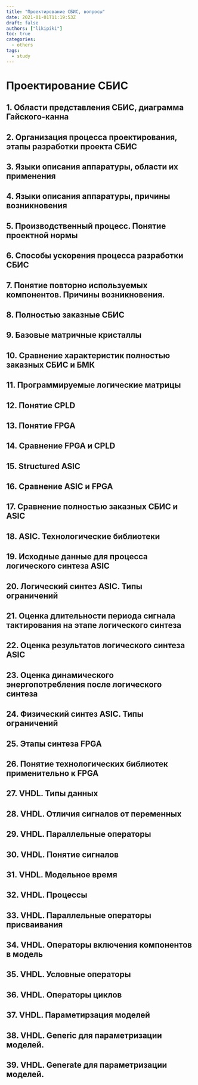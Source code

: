 ```yaml
---
title: "Проектирование СБИС, вопросы"
date: 2021-01-01T11:19:53Z
draft: false
authors: ["likipiki"]
toc: true
categories:
  - others
tags:
  - study
---
```


# Проектирование СБИС

## 1. Области представления СБИС, диаграмма Гайского-канна
## 2. Организация процесса проектирования, этапы разработки проекта СБИС
## 3. Языки описания аппаратуры, области их применения
## 4. Языки описания аппаратуры, причины возникновения
## 5. Производственный процесс. Понятие проектной нормы
## 6. Способы ускорения процесса разработки СБИС
## 7. Понятие повторно используемых компонентов. Причины возникновения.
## 8. Полностью заказные СБИС
## 9. Базовые матричные кристаллы
## 10. Сравнение характеристик полностью заказных СБИС и БМК
## 11. Программируемые логические матрицы
## 12. Понятие CPLD
## 13. Понятие FPGA
## 14. Сравнение FPGA и CPLD
## 15. Structured ASIC
## 16. Сравнение ASIC и FPGA
## 17. Сравнение полностью заказных СБИС и ASIC
## 18. ASIC. Технологические библиотеки
## 19. Исходные данные для процесса логического синтеза ASIC
## 20. Логический синтез ASIC. Типы ограничений
## 21. Оценка длительности периода сигнала тактирования на этапе логического синтеза
## 22. Оценка результатов логического синтеза ASIC
## 23. Оценка динамического энергопотребления после логического синтеза
## 24. Физический синтез ASIC. Типы ограничений
## 25. Этапы синтеза FPGA
## 26. Понятие технологических библиотек применительно к FPGA
## 27. VHDL. Типы данных
## 28. VHDL. Отличия сигналов от переменных
## 29. VHDL. Параллельные операторы
## 30. VHDL. Понятие сигналов
## 31. VHDL. Модельное время
## 32. VHDL. Процессы
## 33. VHDL. Параллельные операторы присваивания
## 34. VHDL. Операторы включения компонентов в модель
## 35. VHDL. Условные операторы
## 36. VHDL. Операторы циклов
## 37. VHDL. Параметирзация моделей
## 38. VHDL. Generic для параметризации моделей.
## 39. VHDL. Generate для параметризации моделей.


